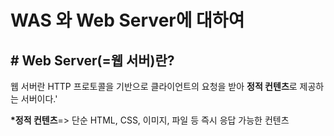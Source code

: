 # WAS 와 Web Server에 대하여

## # Web Server(=웹 서버)란?

웹 서버란 HTTP 프로토콜을 기반으로 클라이언트의 요청을 받아 **정적 컨텐츠**로 제공하는 서버이다.'

**\*정적 컨텐츠**=> 단순 HTML, CSS, 이미지, 파일 등 즉시 응답 가능한 컨텐츠

